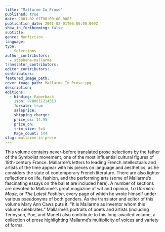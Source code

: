```yaml
---
title: "Mallarme In Prose"
published: true
date: 2001-02-01T06:00:00.000Z
publication_date: 2001-02-01T06:00:00.000Z
show_in_forthcoming: false
subtitle:
genre: Nonfiction
language:
type:
  - Selections
author_contributors:
  - stephane-mallarme
translator_contributors:
editor_contributors:
contributors:
featured_image_path:
cover_image_path: Mallarme_In_Prose.jpg
description:
editions:
  - binding: Paperback
    isbn: 9780811214513
    forsale: true
    saleprice:
    shipping_charge:
    price_us: 14.95
    price_cn:
    trim_size: 5x8
    Page_count: 144
slug: mallarme-in-prose
---
```


This volume contains never-before translated prose selections by the father of the Symbolist movement, one of the most influential cultural figures of 19th-century France. Mallarmé’s letters to leading French intellectuals and artists of the time appear with his pieces on language and aesthetics, as he considers the state of contemporary French literature. There are also lighter reflections on life, fashion, and the performing arts (some of Mallarmé’s fascinating essays on the ballet are included here). A number of sections are devoted to Mallarmé’s great magazine of wit and opinion, _La Dernière Mode_, or _The Latest Fashion_, every page of which he wrote himself under various pseudonyms of both genders. As the translator and editor of this volume Mary Ann Caws puts it: "It is Mallarmé as inventor whom this volume celebrates." Mallarmé’s portraits of poets and artists (including Tennyson, Poe, and Manet) also contribute to this long-awaited volume, a collection of prose highlighting Mallarmé’s multiplicity of voices and variety of forms.

